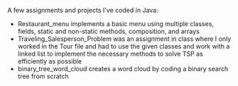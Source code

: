 A few assignments and projects I've coded in Java:
- Restaurant_menu implements a basic menu using multiple classes, fields, static and non-static methods, composition, and arrays
- Traveling_Salesperson_Problem was an assignment in class where I only worked in the Tour file and had to use the given classes and work with a linked list to implement the necessary methods to solve TSP as efficiently as possible
- binary_tree_word_cloud creates a word cloud by coding a binary search tree from scratch
